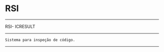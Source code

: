 ﻿# RSI
 
********************************************************************************  
 
RSI- ICRESULT 

********************************************************************************

	Sistema para inspeção de código.
	
********************************************************************************